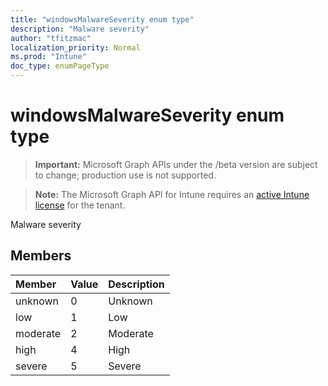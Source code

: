 ```yaml
---
title: "windowsMalwareSeverity enum type"
description: "Malware severity"
author: "tfitzmac"
localization_priority: Normal
ms.prod: "Intune"
doc_type: enumPageType
---
```


# windowsMalwareSeverity enum type

> **Important:** Microsoft Graph APIs under the /beta version are subject to change; production use is not supported.

> **Note:** The Microsoft Graph API for Intune requires an [active Intune license](https://go.microsoft.com/fwlink/?linkid=839381) for the tenant.

Malware severity

## Members
|Member|Value|Description|
|:---|:---|:---|
|unknown|0|Unknown|
|low|1|Low|
|moderate|2|Moderate|
|high|4|High|
|severe|5|Severe|




